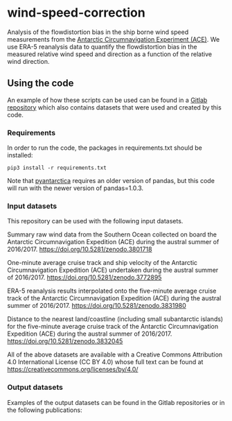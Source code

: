 # wind-speed-correction

Analysis of the flowdistortion bias in the ship borne wind speed measurements from the [Antarctic Circumnavigation Experiment (ACE)](https://doi.org/10.5281/zenodo.1443511). We use ERA-5 reanalysis data to quantify the flowdistortion bias in the measured relative wind speed and direction as a function of the relative wind direction.

## Using the code

An example of how these scripts can be used can be found in a [Gitlab repository](https://renkulab.io/gitlab/ACE-ASAID/wind-speed-correction) which also contains datasets that were used and created by this code.

### Requirements

In order to run the code, the packages in requirements.txt should be installed:

```pip3 install -r requirements.txt```

Note that [pyantarctica](https://github.com/Swiss-Polar-Institute/pyantarctica) requires an older version of pandas, but this code will run with the newer version of pandas=1.0.3.

### Input datasets

This repository can be used with the following input datasets.

Summary raw wind data from the Southern Ocean collected on board the Antarctic Circumnavigation Expedition (ACE) during the austral summer of 2016/2017. https://doi.org/10.5281/zenodo.3801718

One-minute average cruise track and ship velocity of the Antarctic Circumnavigation Expedition (ACE) undertaken during the austral summer of 2016/2017. https://doi.org/10.5281/zenodo.3772895

ERA-5 reanalysis results interpolated onto the five-minute average cruise track of the Antarctic Circumnavigation Expedition (ACE) during the austral summer of 2016/2017. https://doi.org/10.5281/zenodo.3831980

Distance to the nearest land/coastline (including small subantarctic islands) for the five-minute average cruise track of the Antarctic Circumnavigation Expedition (ACE) during the austral summer of 2016/2017. https://doi.org/10.5281/zenodo.3832045

All of the above datasets are available with a Creative Commons Attribution 4.0 International License (CC BY 4.0) whose full text can be found at https://creativecommons.org/licenses/by/4.0/

### Output datasets

Examples of the output datasets can be found in the Gitlab repositories or in the following publications: 
